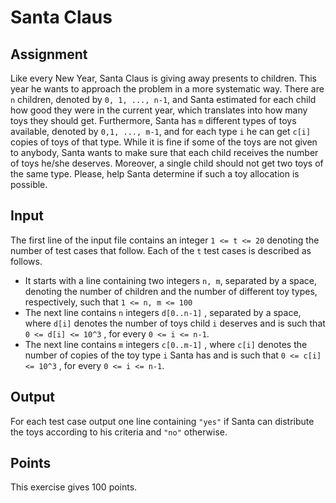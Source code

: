 # Santa Claus
## Assignment
Like every New Year, Santa Claus is giving away presents to children. This year he wants to approach the problem in a more systematic way. There are `n` children, denoted by `0, 1, ..., n-1`, and Santa estimated for each child how good they were in the current year, which translates into how many toys they should get. Furthermore, Santa has `m` different types of toys available, denoted by `0,1, ..., m-1`, and for each type `i` he can get `c[i]` copies of toys of that type. While it is fine if some of the toys are not given to anybody, Santa wants to make sure that each child receives the number of toys he/she deserves. Moreover, a single child should not get two toys of the same type. Please, help Santa determine if such a toy allocation is possible.

## Input
The first line of the input file contains an integer `1 <= t <= 20` denoting the number of test cases that follow. Each of the `t` test cases is described as follows.

* It starts with a line containing two integers `n, m`, separated by a space, denoting the number of children and the number of different toy types, respectively, such that `1 <= n, m <= 100`
* The next line contains `n` integers `d[0..n-1]` , separated by a space, where `d[i]` denotes the number of toys child `i` deserves and is such that `0 <= d[i] <= 10^3` , for every `0 <= i <= n-1`.
* The next line contains `m` integers `c[0..m-1]` , where `c[i]` denotes the number of copies of the toy type `i` Santa has and is such that `0 <= c[i] <= 10^3` , for every `0 <= i <= n-1`.
## Output
For each test case output one line containing `"yes"` if Santa can distribute the toys according to his criteria and `"no"` otherwise.

## Points
This exercise gives 100 points.
